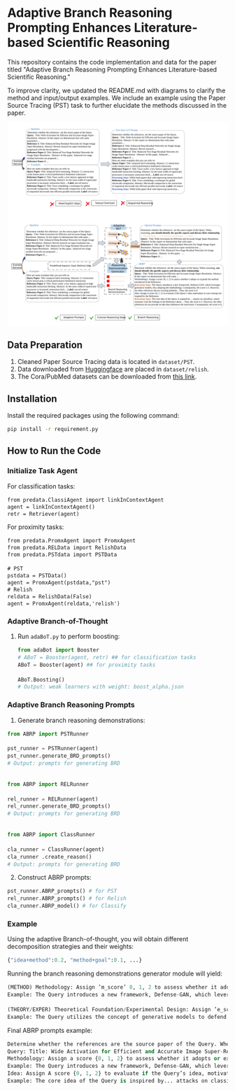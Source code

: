 # Adaptive Branch Reasoning Prompting Enhances Literature-based Scientific Reasoning

This repository contains the code implementation and data for the paper titled "Adaptive Branch Reasoning Prompting Enhances Literature-based Scientific Reasoning."

To improve clarity, we updated the README.md with diagrams to clarify the method and input/output examples. We include an example using the Paper Source Tracing (PST) task to further elucidate the methods discussed in the paper.

![Illustrations](abrpv4.svg)

## Data Preparation

1. Cleaned Paper Source Tracing data is located in `dataset/PST`.
2. Data downloaded from [Huggingface](https://huggingface.co/datasets/allenai/scirepeval/viewer/relish) are placed in `dataset/relish`.
3. The Cora/PubMed datasets can be downloaded from [this link](https://github.com/XiaoxinHe/TAPE).

## Installation

Install the required packages using the following command:

```bash
pip install -r requirement.py
```

## How to Run the Code

### Initialize Task Agent

For classification tasks:

```
from predata.ClassiAgent import linkInContextAgent
agent = linkInContextAgent()
retr = Retriever(agent)
```

For proximity tasks:

```
from predata.PromxAgent import PromxAgent
from predata.RELData import RelishData
from predata.PSTdata import PSTData

# PST
pstdata = PSTData()
agent = PromxAgent(pstdata,"pst")
# Relish
reldata = RelishData(False)
agent = PromxAgent(reldata,'relish')
```

### Adaptive Branch-of-Thought

1. Run `adaBoT.py` to perform boosting:

   ```python
   from adaBot import Booster
   # ABoT = Booster(agent, retr) ## for classification tasks
   ABoT = Booster(agent) ## for proximity tasks

   ABoT.Boosting()
   # Output: weak learners with weight: boost_alpha.json
   ```

### Adaptive Branch Reasoning Prompts

1. Generate branch reasoning demonstrations:

```python
from ABRP import PSTRunner

pst_runner = PSTRunner(agent)
pst_runner.generate_BRD_prompts()
# Output: prompts for generating BRD
```

```python

from ABRP import RELRunner

rel_runner = RELRunner(agent)
rel_runner.generate_BRD_prompts()
# Output: prompts for generating BRD
```

```python

from ABRP import ClassRunner

cla_runner = ClassRunner(agent)
cla_runner .create_reason()
# Output: prompts for generating BRD
```


2. Construct ABRP prompts:

```python
pst_runner.ABRP_prompts() # for PST
rel_runner.ABRP_prompts() # for Relish
cla_runner.ABRP_model() # for Classify

```



### Example

Using the adaptive Branch-of-thought, you will obtain different decomposition strategies and their weights:

```python
{"idea+method":0.2, "method+goal":0.1, ...}
```

Running the branch reasoning demonstrations generator module will yield:

```python
(METHOD) Methodology: Assign ’m_score’ 0, 1, 2 to assess whether it adopts or expands the method M introduced in the Reference.
Example: The Query introduces a new framework, Defense-GAN, which leverages generative models, thus adopting the methodology. Consequently, the m_score is 2. However, the other references discuss existing methods and vulnerabilities without proposing a new methodology that the Query adopts. Consequently, the m_score is 0.

(THEORY/EXPER) Theoretical Foundation/Experimental Design: Assign ’e_score’ 0, 1, 2 to evaluate if the Query uses the new theory, experimental design, implementation, or tool proposed by the Reference. 
Example: The Query utilizes the concept of generative models to defend against adversarial attacks, which aligns with the theoretical foundation of the Reference that discusses vulnerabilities in DNNs. Consequently, the e_score is 2. However, the other references provide insights into adversarial sample crafting and defenses but do not directly inspire the Query’s theoretical approach. Consequently, the e_score is 0.
```

Final ABRP prompts example:

```python
Determine whether the references are the source paper of the Query. When reasoning, you should identify the specific aspects and discuss their relationship:
Query: Title: Wide Activation for Efficient and Accurate Image Super-Resolution. Abstract: In this report we demonstrate that with same...
Methodology: Assign a score {0, 1, 2} to assess whether it adopts or expands the method introduced in the Reference.
Example: The Query introduces a new framework, Defense-GAN, which leverages generative models, thus adopting the methodology. Consequently, the score is 2. However, the other references discuss existing methods... Thus, the score is 0.
Idea: Assign A score {0, 1, 2} to evaluate if the Query’s idea, motivation or core concept are inspired by the Reference.
Example: The core idea of the Query is inspired by... attacks on classifiers, which resonates with the findings in the Reference about... Thus, the score is 2. However, the other references do not provide an idea that influences the motivation. Consequently, the score is 0.
```
